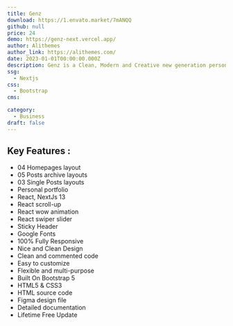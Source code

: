 ```yaml
---
title: Genz
download: https://1.envato.market/7mANQQ
github: null
price: 24
demo: https://genz-next.vercel.app/
author: Alithemes
author_link: https://alithemes.com/
date: 2023-01-01T00:00:00.000Z
description: Genz is a Clean, Modern and Creative new generation personal blog React NextJS template. This template dedicated to Technology, Lifestyle, Fashion, Beauty and Travel.
ssg:
  - Nextjs
css:
  - Bootstrap
cms:

category:
  - Business
draft: false
---
```

## Key Features :

- 04 Homepages layout
- 05 Posts archive layouts
- 03 Single Posts layouts
- Personal portfolio
- React, NextJs 13
- React scroll-up
- React wow animation
- React swiper slider
- Sticky Header
- Google Fonts
- 100% Fully Responsive
- Nice and Clean Design
- Clean and commented code
- Easy to customize
- Flexible and multi-purpose
- Built On Bootstrap 5
- HTML5 & CSS3
- HTML source code
- Figma design file
- Detailed documentation
- Lifetime Free Update
